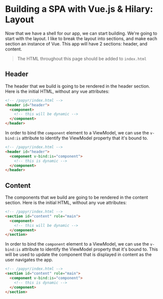 Building a SPA with Vue.js & Hilary: Layout
===========================================
Now that we have a shell for our app, we can start building. We're going to start with the layout. I like to break the layout into sections, and make each section an instance of Vue. This app will have 2 sections: header, and content.

> The HTML throughout this page should be added to `index.html`

## Header
The header that we build is going to be rendered in the header section. Here is the initial HTML, without any vue attributes:

```HTML
<!-- /papyr/index.html -->
<header id="header">
  <component>
    <!-- this will be dynamic -->
  </component>
</header>
```

In order to bind the `component` element to a ViewModel, we can use the `v-bind:is` attribute to identify the ViewModel property that it's bound to.

```HTML
<!-- /papyr/index.html -->
<header id="header">
  <component v-bind:is="component">
    <!-- this is dynamic -->
  </component>
</header>
```

## Content
The components that we build are going to be rendered in the content section. Here is the initial HTML, without any vue attributes:

```HTML
<!-- /papyr/index.html -->
<section id="content" role="main">
  <component>
    <!-- this will be dynamic -->
  </component>
</section>
```

In order to bind the `component` element to a ViewModel, we can use the `v-bind:is` attribute to identify the ViewModel property that it's bound to. This will be used to update the component that is displayed in content as the user navigates the app.

```HTML
<!-- /papyr/index.html -->
<section id="content" role="main">
  <component v-bind:is="component">
    <!-- this is dynamic -->
  </component>
</section>
```
